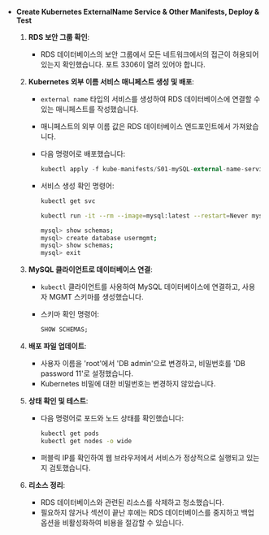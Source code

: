 - **Create Kubernetes ExternalName Service & Other Manifests, Deploy & Test**
    
    
    1. **RDS 보안 그룹 확인**:
        - RDS 데이터베이스의 보안 그룹에서 모든 네트워크에서의 접근이 허용되어 있는지 확인했습니다. 포트 3306이 열려 있어야 합니다.
    2. **Kubernetes 외부 이름 서비스 매니페스트 생성 및 배포**:
        - `external name` 타입의 서비스를 생성하여 RDS 데이터베이스에 연결할 수 있는 매니페스트를 작성했습니다.
        - 매니페스트의 외부 이름 값은 RDS 데이터베이스 엔드포인트에서 가져왔습니다.
        - 다음 명령어로 배포했습니다:
            
            ```kotlin
            kubectl apply -f kube-manifests/S01-mySQL-external-name-service.yaml
            ```
            
        - 서비스 생성 확인 명령어:
            
            ```bash
            kubectl get svc
            
            kubectl run -it --rm --image=mysql:latest --restart=Never mysql-client -- mysql -h {rds endpoint} -u dbadmin -pdbpassword11
            
            mysql> show schemas;
            mysql> create database usermgmt;
            mysql> show schemas;
            mysql> exit
            
            ```
            
    3. **MySQL 클라이언트로 데이터베이스 연결**:
        - `kubectl` 클라이언트를 사용하여 MySQL 데이터베이스에 연결하고, 사용자 MGMT 스키마를 생성했습니다.
        - 스키마 확인 명령어:
            
            ```sql
            SHOW SCHEMAS;
            ```
            
    4. **배포 파일 업데이트**:
        - 사용자 이름을 'root'에서 'DB admin'으로 변경하고, 비밀번호를 'DB password 11'로 설정했습니다.
        - Kubernetes 비밀에 대한 비밀번호는 변경하지 않았습니다.
    5. **상태 확인 및 테스트**:
        - 다음 명령어로 포드와 노드 상태를 확인했습니다:
            
            ```bash
            kubectl get pods
            kubectl get nodes -o wide
            ```
            
        - 퍼블릭 IP를 확인하여 웹 브라우저에서 서비스가 정상적으로 실행되고 있는지 검토했습니다.
    6. **리소스 정리**:
        - RDS 데이터베이스와 관련된 리소스를 삭제하고 청소했습니다.
        - 필요하지 않거나 섹션이 끝난 후에는 RDS 데이터베이스를 중지하고 백업 옵션을 비활성화하여 비용을 절감할 수 있습니다.